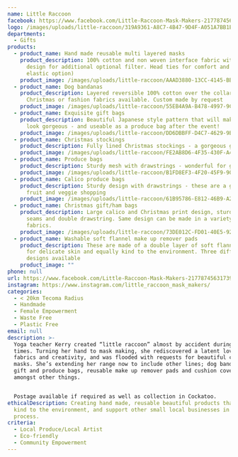 ```yaml
---
name: Little Raccoon
facebook: https://www.facebook.com/Little-Raccoon-Mask-Makers-217787456317394
logo: /images/uploads/little-raccoon/319A9361-A8C7-4B47-9D4F-A051A7BB1EFF.jpeg
departments:
  - Gifts
products:
  - product_name: Hand made reusable multi layered masks
    product_description: 100% cotton and non woven interface fabric with a pocket
      design for additional optional filter. Head ties for comfort and fit (ear
      elastic option)
    product_image: /images/uploads/little-raccoon/AAAD3880-13CC-4145-BBA9-B4D7C9A77C0C.jpeg
  - product_name: Dog bandanas
    product_description: Layered reversible 100% cotton over the collar bandanas.
      Christmas or fashion fabrics available. Custom made by request
    product_image: /images/uploads/little-raccoon/55EB4A9A-B478-4997-9CB0-52E97B81C677.jpeg
  - product_name: Exquisite gift bags
    product_description: Beautiful Japanese style pattern that will make any gift
      look gorgeous - and useable as a produce bag after the event!
    product_image: /images/uploads/little-raccoon/DD6DBBFF-D4C7-4629-9BC5-62417C067176.jpeg
  - product_name: Christmas stockings
    product_description: Fully lined Christmas stockings - a gorgeous gift and packaging in one.
    product_image: /images/uploads/little-raccoon/FE2AB8D6-4F35-430F-A460-7D17F6EFE6C3.jpeg
  - product_name: Produce bags
    product_description: Sturdy mesh with drawstrings - wonderful for grocery shopping
    product_image: /images/uploads/little-raccoon/B1FD8EF3-4F20-45F9-9016-5F4B3DBAB5D5.jpeg
  - product_name: Calico produce bags
    product_description: Sturdy design with drawstrings - these are a great set for
      fruit and veggie shopping
    product_image: /images/uploads/little-raccoon/61B95786-E812-46B9-A2FD-4BCAB5C1A138.jpeg
  - product_name: Christmas gift/ham bags
    product_description: Large calico and Christmas print design, sturdy with French
      seams and double drawstring. Same design can be made in a variety of other
      fabrics.
    product_image: /images/uploads/little-raccoon/73DE012C-FD01-40E5-9248-0290D29A832C.jpeg
  - product_name: Washable soft flannel make up remover pads
    product_description: These are made of a double layer of soft flannel - gentle
      for delicate skin and equally kind to the environment. Three different
      designs available
    product_image: ""
phone: null
url: https://www.facebook.com/Little-Raccoon-Mask-Makers-217787456317394
instagram: https://www.instagram.com/little_raccoon_mask_makers/
categories:
  - < 20km Tecoma Radius
  - Handmade
  - Female Empowerment
  - Waste Free
  - Plastic Free
email: null
description: >-
  Yoga teacher Kerry created “little raccoon” almost by accident during Covid
  times. Turning her hand to mask making, she rediscovered a latent love of
  fabrics and creativity, and was flooded with requests for beautiful custom
  masks. She’s extending her range now to include other lines; dog bandanas,
  gift and produce bags, reusable make up remover pads and cushion covers
  amongst other things.


  Postage available if required as well as collection in Cockatoo.
ethicalDescription: Creating hand made, reusable beautiful products that are
  kind to the environment, and support other small local businesses in the
  process.
criteria:
  - Local Produce/Local Artist
  - Eco-friendly
  - Community Empowerment
---
```

